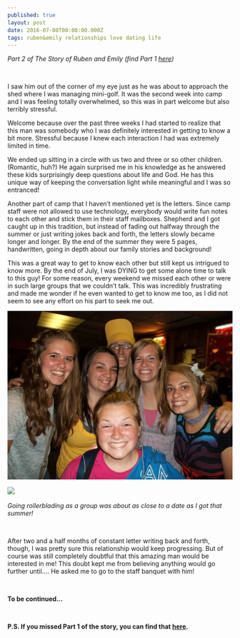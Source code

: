 ```yaml
---
published: true
layout: post
date: 2016-07-08T00:00:00.000Z
tags: ruben&emily relationships love dating life
---
```



*Part 2 of The Story of Ruben and Emily (find Part 1 [here](http://emily.rubennic.com/recipes/ruben-emily-1))*

<br>

I saw him out of the corner of my eye just as he was about to approach the shed where I was managing mini-golf. It was the second week into camp and I was feeling totally overwhelmed, so this was in part welcome but also terribly stressful.

Welcome because over the past three weeks I had started to realize that this man was somebody who I was definitely interested in getting to know a bit more. Stressful because I knew each interaction I had was extremely limited in time.

We ended up sitting in a circle with us two and three or so other children. (Romantic, huh?) He again surprised me in his knowledge as he answered these kids surprisingly deep questions about life and God. He has this unique way of keeping the conversation light while meaningful and I was so entranced!

Another part of camp that I haven’t mentioned yet is the letters. Since camp staff were not allowed to use technology, everybody would write fun notes to each other and stick them in their staff mailboxes. Shepherd and I got caught up in this tradition, but instead of fading out halfway through the summer or just writing jokes back and forth, the letters slowly became longer and longer. By the end of the summer they were 5 pages, handwritten, going in depth about our family stories and background!

This was a great way to get to know each other but still kept us intrigued to know more. By the end of July, I was DYING to get some alone time to talk to this guy! For some reason, every weekend we missed each other or were in such large groups that we couldn’t talk. This was incredibly frustrating and made me wonder if he even wanted to get to know me too, as I did not seem to see any effort on his part to seek me out.



![rollerblading.jpg](/content/rollerblading.jpg)

<a href="//www.pinterest.com/pin/create/button/" data-pin-do="buttonBookmark"  data-pin-color="red"><img src="//assets.pinterest.com/images/pidgets/pinit_fg_en_rect_red_20.png" /></a>
<!-- Please call pinit.js only once per page -->
<script type="text/javascript" async defer src="//assets.pinterest.com/js/pinit.js"></script>

*Going rollerblading as a group was about as close to a date as I got that summer!*

<br>

After two and a half months of constant letter writing back and forth, though, I was pretty sure this relationship would keep progressing. But of course was still completely doubtful that this amazing man would be interested in me! This doubt kept me from believing anything would go further until…. He asked me to go to the staff banquet with him!


<br>

**To be continued...**

<br>

**P.S. If you missed Part 1 of the story, you can find that [here](http://emily.rubennic.com/recipes/ruben-emily-1).**

